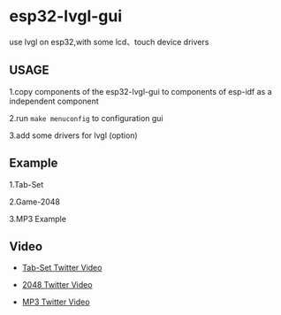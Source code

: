 # esp32-lvgl-gui

use lvgl on esp32,with some lcd、touch device drivers

## USAGE

1.copy components of the esp32-lvgl-gui to components of esp-idf as a independent component

2.run `make menuconfig` to configuration gui

3.add some drivers for lvgl (option)

## Example

1.Tab-Set

2.Game-2048

3.MP3 Example

## Video

 - [Tab-Set Twitter Video](https://twitter.com/InfiniteYuan/status/1031745706862637056)

 - [2048 Twitter Video](https://twitter.com/InfiniteYuan/status/1048106496649641985)

 - [MP3 Twitter Video](https://twitter.com/InfiniteYuan/status/1063739310275350528)
